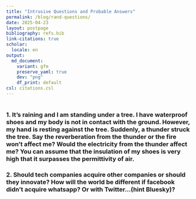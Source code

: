 ```yaml
---
title: "Intrusive Questions and Probable Answers"
permalink: /blog/rand-questions/
date: 2025-04-23
layout: postpage
bibliography: refs.bib
link-citations: true
scholar:
  locale: en
output:
  md_document:
    variant: gfm
    preserve_yaml: true
    dev: "png"
    df_print: default
csl: citations.csl
---
```


# 

### 1. It’s raining and I am standing under a tree. I have waterproof shoes and my body is not in contact with the ground. However, my hand is resting against the tree. Suddenly, a thunder struck the tree. Say the reverberation from the thunder or the fire won’t affect me? Would the electricity from the thunder affect me? You can assume that the insulation of my shoes is very high that it surpasses the permittivity of air.

### 2. Should tech companies acquire other companies or should they innovate? How will the world be different if facebook didn’t acquire whatsapp? Or with Twitter…(hint Bluesky)?
